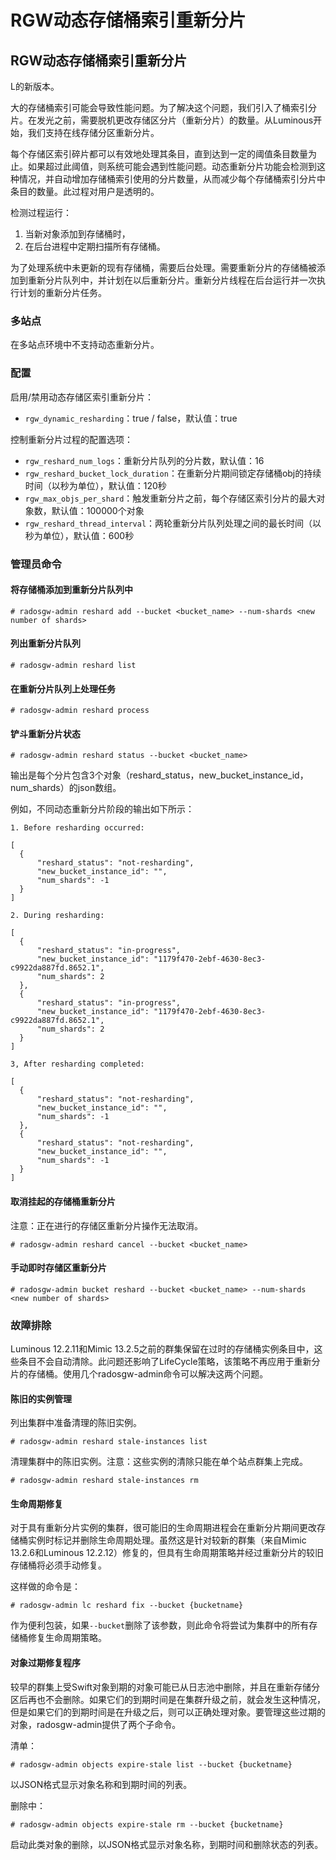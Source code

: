 # RGW动态存储桶索引重新分片

## RGW动态存储桶索引重新分片

L的新版本。

大的存储桶索引可能会导致性能问题。为了解决这个问题，我们引入了桶索引分片。在发光之前，需要脱机更改存储区分片（重新分片）的数量。从Luminous开始，我们支持在线存储分区重新分片。

每个存储区索引碎片都可以有效地处理其条目，直到达到一定的阈值条目数量为止。如果超过此阈值，则系统可能会遇到性能问题。动态重新分片功能会检测到这种情况，并自动增加存储桶索引使用的分片数量，从而减少每个存储桶索引分片中条目的数量。此过程对用户是透明的。

检测过程运行：

1. 当新对象添加到存储桶时，
2. 在后台进程中定期扫描所有存储桶。

为了处理系统中未更新的现有存储桶，需要后台处理。需要重新分片的存储桶被添加到重新分片队列中，并计划在以后重新分片。重新分片线​​程在后台运行并一次执行计划的重新分片任务。

### 多站点

在多站点环境中不支持动态重新分片。

### 配置

启用/禁用动态存储区索引重新分片：

* `rgw_dynamic_resharding`：true / false，默认值：true

控制重新分片过程的配置选项：

* `rgw_reshard_num_logs`：重新分片队列的分片数，默认值：16
* `rgw_reshard_bucket_lock_duration`：在重新分片期间锁定存储桶obj的持续时间（以秒为单位），默认值：120秒
* `rgw_max_objs_per_shard`：触发​​重新分片之前，每个存储区索引分片的最大对象数，默认值：100000个对象
* `rgw_reshard_thread_interval`：两轮重新分片队列处理之间的最长时间（以秒为单位），默认值：600秒

### 管理员命令

#### 将存储桶添加到重新分片队列中

```text
# radosgw-admin reshard add --bucket <bucket_name> --num-shards <new number of shards>
```

#### 列出重新分片队列

```text
# radosgw-admin reshard list
```

#### 在重新分片队列上处理任务

```text
# radosgw-admin reshard process
```

#### 铲斗重新分片状态

```text
# radosgw-admin reshard status --bucket <bucket_name>
```

输出是每个分片包含3个对象（reshard\_status，new\_bucket\_instance\_id，num\_shards）的json数组。

例如，不同动态重新分片阶段的输出如下所示：

`1. Before resharding occurred:`

```text
[
  {
      "reshard_status": "not-resharding",
      "new_bucket_instance_id": "",
      "num_shards": -1
  }
]
```

`2. During resharding:`

```text
[
  {
      "reshard_status": "in-progress",
      "new_bucket_instance_id": "1179f470-2ebf-4630-8ec3-c9922da887fd.8652.1",
      "num_shards": 2
  },
  {
      "reshard_status": "in-progress",
      "new_bucket_instance_id": "1179f470-2ebf-4630-8ec3-c9922da887fd.8652.1",
      "num_shards": 2
  }
]
```

`3, After resharding completed:`

```text
[
  {
      "reshard_status": "not-resharding",
      "new_bucket_instance_id": "",
      "num_shards": -1
  },
  {
      "reshard_status": "not-resharding",
      "new_bucket_instance_id": "",
      "num_shards": -1
  }
]
```

#### 取消挂起的存储桶重新分片

注意：正在进行的存储区重新分片操作无法取消。

```text
# radosgw-admin reshard cancel --bucket <bucket_name>
```

#### 手动即时存储区重新分片

```text
# radosgw-admin bucket reshard --bucket <bucket_name> --num-shards <new number of shards>
```

### 故障排除

Luminous 12.2.11和Mimic 13.2.5之前的群集保留在过时的存储桶实例条目中，这些条目不会自动清除。此问题还影响了LifeCycle策略，该策略不再应用于重新分片的存储桶。使用几个radosgw-admin命令可以解决这两个问题。

#### 陈旧的实例管理

列出集群中准备清理的陈旧实例。

```text
# radosgw-admin reshard stale-instances list
```

清理集群中的陈旧实例。注意：这些实例的清除只能在单个站点群集上完成。

```text
# radosgw-admin reshard stale-instances rm
```

#### 生命周期修复

对于具有重新分片实例的集群，很可能旧的生命周期进程会在重新分片期间更改存储桶实例时标记并删除生命周期处理。虽然这是针对较新的群集（来自Mimic 13.2.6和Luminous 12.2.12）修复的，但具有生命周期策略并经过重新分片的较旧存储桶将必须手动修复。

这样做的命令是：

```text
# radosgw-admin lc reshard fix --bucket {bucketname}
```

作为便利包装，如果`--bucket`删除了该参数，则此命令将尝试为集群中的所有存储桶修复生命周期策略。

#### 对象过期修复程序

较早的群集上受Swift对象到期的对象可能已从日志池中删除，并且在重新存储分区后再也不会删除。如果它们的到期时间是在集群升级之前，就会发生这种情况，但是如果它们的到期时间是在升级之后，则可以正确处理对象。要管理这些过期的对象，radosgw-admin提供了两个子命令。

清单：

```text
# radosgw-admin objects expire-stale list --bucket {bucketname}
```

以JSON格式显示对象名称和到期时间的列表。

删除中：

```text
# radosgw-admin objects expire-stale rm --bucket {bucketname}
```

启动此类对象的删除，以JSON格式显示对象名称，到期时间和删除状态的列表。

